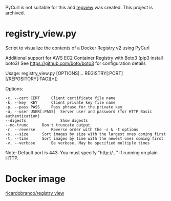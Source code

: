 PyCurl is not suitable for this and [regview](https://github.com/ricardobranco777/regview) was created.
This project is archived.

# registry_view.py
Script to visualize the contents of a Docker Registry v2 using PyCurl

Additional support for AWS EC2 Container Registry with Boto3 (pip3 install boto3)
See https://github.com/boto/boto3 for configuration details

Usage: registry_view.py [OPTIONS]... REGISTRY[:PORT][/REPOSITORY[:TAG][\*]]

Options:

	-c, --cert CERT		Client certificate file name
	-k, --key  KEY		Client private key file name
	-p, --pass PASS		Pass phrase for the private key
	-u, --user USER[:PASS]	Server user and password (for HTTP Basic authentication)
	--digests               Show digests
	--no-trunc		Don't truncate output
	-r, --reverse		Reverse order with the -s & -t options
	-s, --size		Sort images by size with the largest ones coming first
	-t, --time 		Sort images by time with the newest ones coming first
	-v, --verbose		Be verbose. May be specified multiple times

Note: Default port is 443. You must specify "http://..." if running on plain HTTP.

# Docker image

[ricardobranco/registry_view](https://hub.docker.com/r/ricardobranco/registry_view/)
